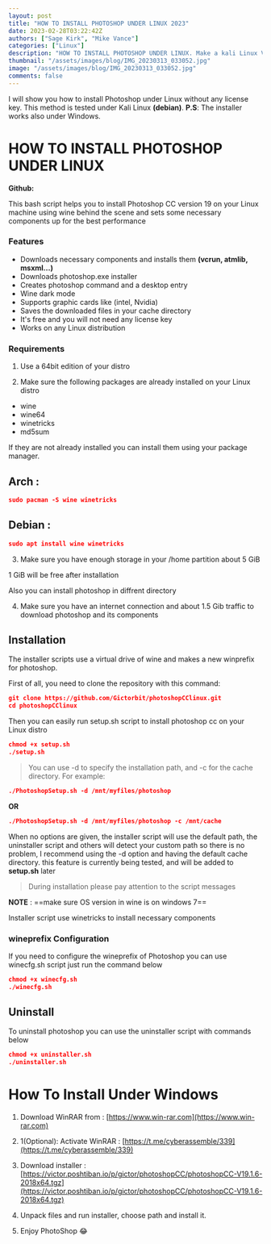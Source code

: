 ```yaml
---
layout: post
title: "HOW TO INSTALL PHOTOSHOP UNDER LINUX 2023"
date: 2023-02-28T03:22:42Z
authors: ["Sage Kirk", "Mike Vance"]
categories: ["Linux"]
description: "HOW TO INSTALL PHOTOSHOP UNDER LINUX. Make a kali Linux VPS For free, Best way to make a vps server free OS Kali Linux."
thumbnail: "/assets/images/blog/IMG_20230313_033052.jpg"
image: "/assets/images/blog/IMG_20230313_033052.jpg"
comments: false
---
```


I will show you how to install Photoshop under Linux without any license key. This method is tested under Kali Linux **(debian)**.
**P.S**: The installer works also under Windows.

# HOW TO INSTALL PHOTOSHOP UNDER LINUX

**Github:**

This bash script helps you to install Photoshop CC version 19 on your Linux machine using wine behind the scene and sets some necessary components up for the best performance

### Features

- Downloads necessary components and installs them **(vcrun, atmlib, msxml...)**
- Downloads photoshop.exe installer
- Creates photoshop command and a desktop entry
- Wine dark mode
- Supports graphic cards like (intel, Nvidia)
- Saves the downloaded files in your cache directory
- It's free and you will not need any license key
- Works on any Linux distribution

### Requirements

1. Use a 64bit edition of your distro

2. Make sure the following packages are already installed on your Linux distro

- wine
- wine64
- winetricks
- md5sum

If they are not already installed you can install them using your package manager.

## Arch :
```json
sudo pacman -S wine winetricks
```

## Debian :
```json
sudo apt install wine winetricks
```

3. Make sure you have enough storage in your /home partition about 5 GiB

1 GiB will be free after installation

Also you can install photoshop in diffrent directory

4. Make sure you have an internet connection and about 1.5 Gib traffic to download photoshop and its components

## Installation

The installer scripts use a virtual drive of wine and makes a new winprefix for photoshop.

First of all, you need to clone the repository with this command:

```json
git clone https://github.com/Gictorbit/photoshopCClinux.git
cd photoshopCClinux
```

Then you can easily run setup.sh script to install photoshop cc on your Linux distro

```json
chmod +x setup.sh
./setup.sh
```

> You can use -d to specify the installation path, and -c for the cache directory. For example:

```json
./PhotoshopSetup.sh -d /mnt/myfiles/photoshop
```

**OR**

```json
./PhotoshopSetup.sh -d /mnt/myfiles/photoshop -c /mnt/cache
```

When no options are given, the installer script will use the default path, the uninstaller script and others will detect your custom path so there is no problem, I recommend using the -d option and having the default cache directory. this feature is currently being tested, and will be added to **setup.sh** later

> During installation please pay attention to the script messages

**NOTE** : ==make sure OS version in wine is on windows 7==

Installer script use winetricks to install necessary components

### wineprefix Configuration

If you need to configure the wineprefix of Photoshop you can use winecfg.sh script just run the command below

```json
chmod +x winecfg.sh
./winecfg.sh
```


## Uninstall

To uninstall photoshop you can use the uninstaller script with commands below

```json
chmod +x uninstaller.sh
./uninstaller.sh
```

# How To Install Under Windows

1. Download WinRAR from : [https://www.win-rar.com](https://www.win-rar.com)

1. 1(Optional): Activate WinRAR : [https://t.me/cyberassemble/339](https://t.me/cyberassemble/339)

2. Download installer : [https://victor.poshtiban.io/p/gictor/photoshopCC/photoshopCC-V19.1.6-2018x64.tgz](https://victor.poshtiban.io/p/gictor/photoshopCC/photoshopCC-V19.1.6-2018x64.tgz)

3. Unpack files and run installer, choose path and install it.

4. Enjoy PhotoShop :joy:
